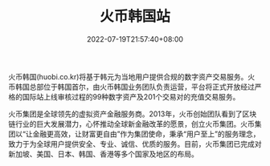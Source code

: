 ﻿---
weight: 
title: "火币韩国站"
description: "火币开设韩国站(huobi.co.kr)，其将基于韩元为当地用户提供合规的数字资产交易服务。"
date: 2022-07-19T21:57:40+08:00
lastmod: 2022-07-19T16:45:40+08:00
draft: false
authors: ["浮尘"]
featuredImage: "huobihanguozhan.webp"
link: "https://www.hb.co.kr/"
tags: ["交易所","火币韩国站"]
categories: ["navigation"]
navigation: ["交易所"]
lightgallery: true
toc: true
pinned: false
recommend: false
recommend1: false
---
火币韩国(huobi.co.kr)将基于韩元为当地用户提供合规的数字资产交易服务。火币韩国总部位于韩国首尔，由火币韩国业务团队负责运营，平台将正式开放经过严格的国际站上线审核过程的99种数字资产及201个交易对的充值交易服务。

火币集团是全球领先的虚拟资产金融服务商。2013年，火币创始团队看到了区块链行业的巨大发展潜力，心怀推动全球新金融改革的愿景，创立火币集团。火币集团以“让金融更高效，让财富更自由”作为集团使命，秉承“用户至上”的服务理念，致力于为全球用户提供安全、专业、诚信、优质的服务。目前，火币集团已完成对新加坡、美国、日本、韩国、香港等多个国家及地区的布局。